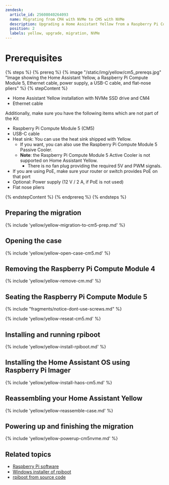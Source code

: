 ```yaml
---
zendesk:
  article_id: 25608040264093
  name: Migrating from CM4 with NVMe to CM5 with NVMe
  description: Upgrading a Home Assistant Yellow from a Raspberry Pi Compute Module 4 with NVMe to a Raspberry Pi Compute Module 5 with NVMe
  position: 2
  labels: yellow, upgrade, migration, NVMe
---
```


# Prerequisites

{% steps %}
{% prereq %}
{% image "/static/img/yellow/cm5_prereqs.jpg" "Image showing the Home Assistant Yellow, a Raspberry Pi Compute Module 5, Ethernet cable, power supply, a USB-C cable, and flat-nose pliers" %}
{% stepContent %}

- Home&nbsp;Assistant Yellow installation with NVMe SSD drive and CM4
- Ethernet cable

Additionally, make sure you have the following items which are not part of the Kit

- Raspberry Pi Compute Module 5 (CM5)
- USB-C cable
- Heat sink: You can use the heat sink shipped with Yellow.
  - If you want, you can also use the Raspberry Pi Compute Module 5 Passive Cooler.
  - **Note**: the Raspberry Pi Compute Module 5 Active Cooler is not supported on Home Assistant Yellow.
    - There is no fan plug providing the required 5V and PWM signals.
- If you are using PoE, make sure your router or switch provides PoE on that port
- Optional: Power supply (12 V / 2 A, if PoE is not used)
- Flat nose pliers

{% endstepContent %}
{% endprereq %}
{% endsteps %}

## Preparing the migration

{% include 'yellow/yellow-migration-to-cm5-prep.md' %}

## Opening the case

{% include 'yellow/yellow-open-case-cm5.md' %}

## Removing the Raspberry Pi Compute Module 4

{% include 'yellow/yellow-remove-cm.md' %}

## Seating the Raspberry Pi Compute Module 5

{% include "fragments/notice-dont-use-screws.md" %}

{% include 'yellow/yellow-reseat-cm5.md' %}

## Installing and running rpiboot

{% include 'yellow/yellow-install-rpiboot.md' %}

## Installing the Home Assistant OS using Raspberry Pi Imager

{% include 'yellow/yellow-install-haos-cm5.md' %}

## Reassembling your Home Assistant Yellow

{% include 'yellow/yellow-reassemble-case.md' %}

## Powering up and finishing the migration

{% include 'yellow/yellow-powerup-cm5nvme.md' %}

## Related topics

- [Raspberry Pi software](https://www.raspberrypi.com/software/)
- [Windows installer of rpiboot](https://github.com/raspberrypi/usbboot/raw/master/win32/rpiboot_setup.exe)
- [rpiboot from source code](https://github.com/raspberrypi/usbboot?tab=readme-ov-file#building)